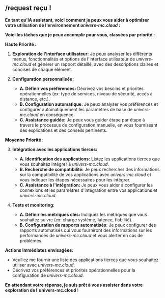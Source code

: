 ## /request reçu !

**En tant qu'IA assistant, voici comment je peux vous aider à optimiser votre utilisation de l'environnement *univers-mc.cloud* :**

**Voici les tâches que je peux accomplir pour vous, classées par priorité :**

**Haute Priorité :**

1. **Exploration de l'interface utilisateur:** Je peux analyser les différents menus, fonctionnalités et options de l'interface utilisateur de *univers-mc.cloud* et générer un rapport détaillé, avec des descriptions claires et concises de chaque élément.

2. **Configuration personnalisée:** 
    * **A. Définir vos préférences:**  Décrivez vos besoins et priorités opérationnelles (ex: type de services, niveau de sécurité, accès à distance, etc.). 
    * **B.  Configuration automatique:** 
Je peux analyser vos préférences et configurer automatiquement les paramètres de base de *univers-mc.cloud* en conséquence. 
    * **C.  Assistance guidée:** Je peux vous guider étape par étape à travers le processus de configuration manuelle, en vous fournissant des explications et des conseils pertinents.

 **Moyenne Priorité :**

3. **Intégration avec les applications tierces:** 
    * **A. Identification des applications:**  Listez les applications tierces que vous souhaitez intégrer à *univers-mc.cloud*.
    * **B.  Recherche de compatibilité:** Je peux rechercher des informations sur la compatibilité de vos applications avec *univers-mc.cloud* et vous indiquer les étapes nécessaires pour les intégrer.
    * **C. Assistance à l'intégration:** Je peux vous aider à configurer les connexions et les paramètres d'intégration entre vos applications et *univers-mc.cloud*.

4. **Tests et monitoring:**  
    * **A. Définir les métriques clés:** 
Indiquez les métriques que vous souhaitez suivre (ex: charge système, latence, fiabilité).
    * **B.  Configuration de rapports automatisés:** Je peux configurer des rapports automatisés qui vous fourniront des informations sur les performances de *univers-mc.cloud* et vous alerter en cas de problèmes.


 **Actions Immédiates envisagées:**

*  Veuillez me fournir une liste des applications tierces que vous souhaitez utiliser avec *univers-mc.cloud*.
*  Décrivez vos préférences et priorités opérationnelles pour la configuration de *univers-mc.cloud*.

**En attendant votre réponse, je suis prêt à vous assister dans votre exploration de l'univers-mc.cloud !**
